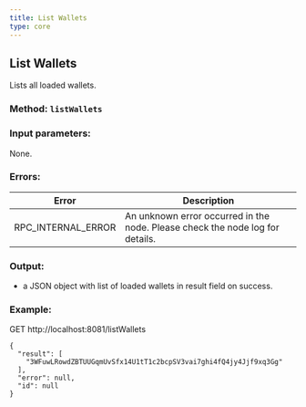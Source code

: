 ```yaml
---
title: List Wallets
type: core
---
```

## List Wallets
Lists all loaded wallets.

### Method: `listWallets`
### Input parameters:
None.

### Errors:

| Error | Description |
| --- | --- |
| RPC_INTERNAL_ERROR | An unknown error occurred in the node. Please check the node log for details. |

### Output:
- a JSON object with list of loaded wallets in result field on success.

### Example:
GET http://localhost:8081/listWallets
```
{
  "result": [
    "3WFuwLRowdZBTUUGqmUvSfx14U1tT1c2bcpSV3vai7ghi4fQ4jy4Jjf9xq3Gg"
  ],
  "error": null,
  "id": null
}
```
